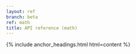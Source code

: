 ```yaml
---
layout: ref
branch: beta
ref: math
title: API reference (math)
---
```

{% include anchor_headings.html html=content %}